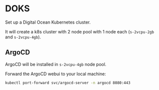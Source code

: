 # DOKS

Set up a Digital Ocean Kubernetes cluster.

It will create a k8s cluster with 2 node pool with 1 node each (`s-2vcpu-2gb` and `s-2vcpu-4gb`).

## ArgoCD

ArgoCD will be installed in `s-2vcpu-4gb` node pool.

Forward the ArgoCD webui to your local machine:
```bash
kubectl port-forward svc/argocd-server -n argocd 8080:443
```
